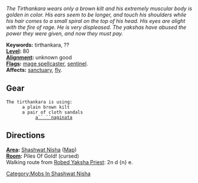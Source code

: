 *The Tirthankara wears only a brown kilt and his extremely muscular body
is golden in color. His ears seem to be longer, and touch his shoulders
while his hair comes to a small spiral on the top of his head. His eyes
are alight with the fire of rage. He is very displeased. The yakshas
have abused the power they were given, and now they must pay.*

**Keywords:** tirthankara, ??  
**[Level](Level "wikilink"):** 80  
**[Alignment](Alignment "wikilink"):** unknown good  
**[Flags](:Category:_Mob_Types "wikilink"):** [mage
spellcaster](Spellcasting_Mobs "wikilink"),
[sentinel](Sentinel_Mobs "wikilink").  
**Affects:** [sanctuary](Sanctuary "wikilink"), [fly](Fly "wikilink").  

## Gear

`The tirthankara is using:`  
<worn on legs>`      a plain brown kilt`  
<worn on feet>`      a pair of cloth sandals`  
<wielded>`           `[`a`` ``naginata`](Naginata "wikilink")

## Directions

**[Area](:Category:Areas "wikilink"):** [Shashwat
Nisha](:Category:Shashwat_Nisha "wikilink")
([Map](Shashwat_Nisha_Map "wikilink"))  
**[Room](:Category:Rooms "wikilink"):** Piles Of Gold! (cursed)  
Walking route from [Robed Yaksha
Priest](Robed_Yaksha_Priest "wikilink"): 2n d {n} e.

[Category:Mobs In Shashwat
Nisha](Category:Mobs_In_Shashwat_Nisha "wikilink")
